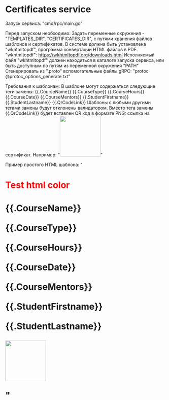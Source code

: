 Certificates service
===

Запуск сервиса:
"cmd/rpc/main.go"

Перед запуском необходимо:
Задать переменные окружения - "TEMPLATES_DIR", "CERTIFICATES_DIR",
с путями хранения файлов шаблонов и сертификатов.
В системе должна быть установлена "wkhtmltopdf", программа конвертации HTML файлов в PDF.
"wkhtmltopdf": https://wkhtmltopdf.org/downloads.html
Исполняемый файл "wkhtmltopdf" должен находиться в каталоге запуска сервиса,
или быть доступным по путям из переменной окружения "PATH"
Сгенерировать из ".proto" вспомогательные файлы gRPC: "protoc @protoc_options_generate.txt"

Требования к шаблонам:
В шаблоне могут содержаться следующие теги замены:
    {{.CourseName}}
    {{.CourseType}}
    {{.CourseHours}}
    {{.CourseDate}}
    {{.CourseMentors}}
    {{.StudentFirstname}}
    {{.StudentLastname}}
    {{.QrCodeLink}}
Шаблоны с любыми другими тегами замены будут отклонены валидатором.
Вместо тега замены {{.QrCodeLink}} будет вставлен QR код в формате PNG: ссылка на сертификат.
Например: "<img src={{.QrCodeLink}} width="128" height="128">"

Пример простого HTML шаблона:
"<html><body><h1 style="color:red;">Test html color<h1><p>{{.CourseName}}</p><p>{{.CourseType}}</p><p>{{.CourseHours}}</p><p>{{.CourseDate}}</p><p>{{.CourseMentors}}</p><p>{{.StudentFirstname}}</p><p>{{.StudentLastname}}</p><p><img src={{.QrCodeLink}} width="128" height="128"></p></body></html>"
